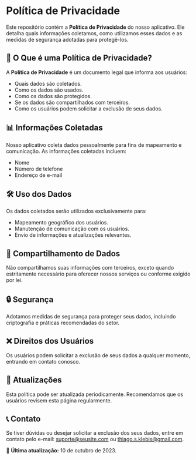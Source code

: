 # Política de Privacidade

Este repositório contém a **Política de Privacidade** do nosso aplicativo. Ele detalha quais informações coletamos, como utilizamos esses dados e as medidas de segurança adotadas para protegê-los.

## 📜 O Que é uma Política de Privacidade?
A **Política de Privacidade** é um documento legal que informa aos usuários:
- Quais dados são coletados.
- Como os dados são usados.
- Como os dados são protegidos.
- Se os dados são compartilhados com terceiros.
- Como os usuários podem solicitar a exclusão de seus dados.

## 📊 Informações Coletadas
Nosso aplicativo coleta dados pessoalmente para fins de mapeamento e comunicação. As informações coletadas incluem:
- Nome
- Número de telefone
- Endereço de e-mail

## 🛠 Uso dos Dados
Os dados coletados serão utilizados exclusivamente para:
- Mapeamento geográfico dos usuários.
- Manutenção de comunicação com os usuários.
- Envio de informações e atualizações relevantes.

## 🔄 Compartilhamento de Dados
Não compartilhamos suas informações com terceiros, exceto quando estritamente necessário para oferecer nossos serviços ou conforme exigido por lei.

## 🔒 Segurança
Adotamos medidas de segurança para proteger seus dados, incluindo criptografia e práticas recomendadas do setor.

## ❌ Direitos dos Usuários
Os usuários podem solicitar a exclusão de seus dados a qualquer momento, entrando em contato conosco.

## 📅 Atualizações
Esta política pode ser atualizada periodicamente. Recomendamos que os usuários revisem esta página regularmente.

## 📞 Contato
Se tiver dúvidas ou desejar solicitar a exclusão dos seus dados, entre em contato pelo e-mail: [suporte@seusite.com](mailto:suporte@seusite.com) ou [thiago.s.klebis@gmail.com](mailto:thiago.s.klebis@gmail.com).

📌 **Última atualização:** 10 de outubro de 2023.
